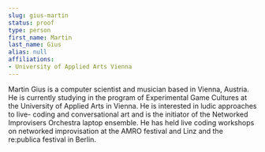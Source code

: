 ```yaml
---
slug: gius-martin
status: proof
type: person
first_name: Martin
last_name: Gius
alias: null
affiliations:
- University of Applied Arts Vienna
---
```


Martin Gius is a computer scientist and musician based in Vienna, Austria.
He is currently studying in the program of Experimental Game Cultures at the
University of Applied Arts in Vienna. He is interested in ludic approaches to live-
coding and conversational art and is the initiator of the Networked Improvisers
Orchestra laptop ensemble. He has held live coding workshops on networked
improvisation at the AMRO festival and Linz and the re:publica festival in
Berlin.
